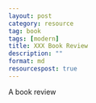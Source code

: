 ```yaml
---
layout: post
category: resource
tag: book
tags: [modern]
title: XXX Book Review
description: ""
format: md
resourcespost: true
---
```


A book review